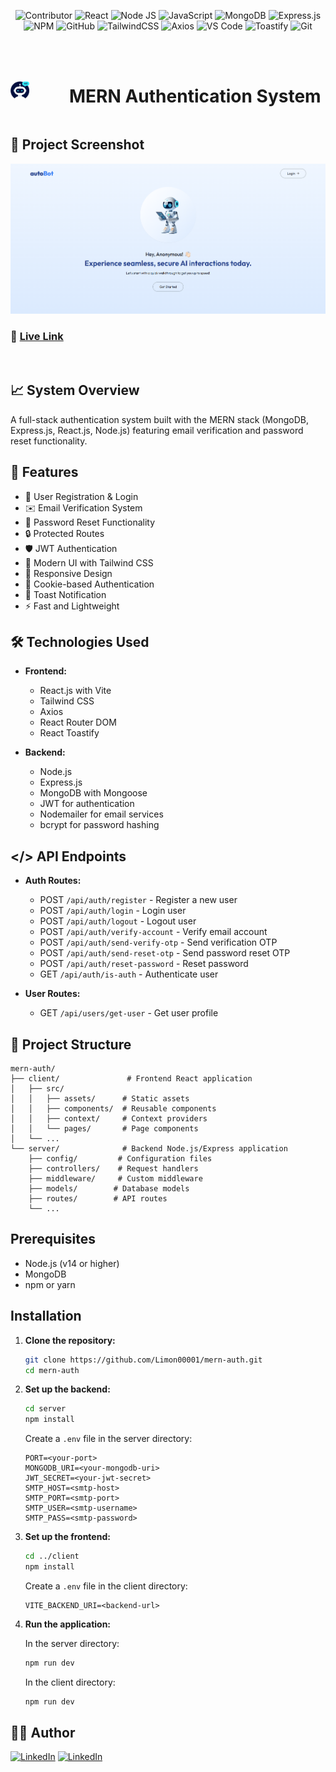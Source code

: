 <div align="center">

![Contributor](https://img.shields.io/badge/Contributor-000?style=flat&logo=c&logoColor=whitesmoke) ![React](https://img.shields.io/badge/-React-61DAFB?style=flat&logo=react&logoColor=black) ![Node JS](https://img.shields.io/badge/Node-339933?style=flat&logo=node.js&logoColor=white) ![JavaScript](https://img.shields.io/badge/JavaScript-F7DF1E?style=flat&logo=javascript&logoColor=black) ![MongoDB](https://img.shields.io/badge/-MongoDB-4DB33D?style=flat&logo=mongodb&logoColor=white) ![Express.js](https://img.shields.io/badge/-Express.js-000000?style=flat&logo=express&logoColor=white) ![NPM](https://img.shields.io/badge/Npm-CC342D?style=flat&logo=npm&logoColor=white)
![GitHub](https://img.shields.io/badge/Github-000?style=flat&logo=github&logoColor=white) ![TailwindCSS](https://img.shields.io/badge/-TailwindCss-38BDF8?style=flat&logo=tailwind-css&logoColor=white) ![Axios](https://img.shields.io/badge/-Axios-000000?style=flat&logo=axios&logoColor=white) ![VS Code](https://img.shields.io/badge/-VS%20Code-007ACC?style=flat&logo=vs-code&logoColor=white) ![Toastify](https://img.shields.io/badge/-Toastify-F05032?style=flat&logo=toastify&logoColor=white) ![Git](https://img.shields.io/badge/-Git-F05032?style=flat&logo=git&logoColor=white)

</div>

<br />
<br />

<div style='display: flex; align-items: center; gap: 4rem;'>
<img src="./client/public/favicon.png" width="30"/>

# MERN Authentication System

</div>

## 📸 Project Screenshot

<!-- ![Project Screenshot](./client/public/banner.png) -->
<img src="./client/public/banner.png" alt="Project Screenshot" style="width: 50rem; height: auto;">

### 🔗 [Live Link](https://mern-auth-client-cv0j.onrender.com/)

<br />

## 📈 System Overview

A full-stack authentication system built with the MERN stack (MongoDB, Express.js, React.js, Node.js) featuring email verification and password reset functionality.


## 🚀 Features

- 🪪 User Registration & Login
- ✉️ Email Verification System
- 🔑 Password Reset Functionality
- 🔒 Protected Routes
- 🛡️ JWT Authentication
- 🎨 Modern UI with Tailwind CSS
- 🚀 Responsive Design
- 🍪 Cookie-based Authentication
- 🔔 Toast Notification
- ⚡ Fast and Lightweight

## 🛠️ Technologies Used

- **Frontend:**
  - React.js with Vite
  - Tailwind CSS
  - Axios
  - React Router DOM
  - React Toastify

- **Backend:**
  - Node.js
  - Express.js
  - MongoDB with Mongoose
  - JWT for authentication
  - Nodemailer for email services
  - bcrypt for password hashing

## </> API Endpoints

- **Auth Routes:**
  - POST `/api/auth/register` - Register a new user
  - POST `/api/auth/login` - Login user
  - POST `/api/auth/logout` - Logout user
  - POST `/api/auth/verify-account` - Verify email account
  - POST `/api/auth/send-verify-otp` - Send verification OTP
  - POST `/api/auth/send-reset-otp` - Send password reset OTP
  - POST `/api/auth/reset-password` - Reset password
  - GET `/api/auth/is-auth` - Authenticate user

- **User Routes:**
  - GET `/api/users/get-user` - Get user profile

## 🧩 Project Structure

```
mern-auth/
├── client/               # Frontend React application
│   ├── src/
│   │   ├── assets/      # Static assets
│   │   ├── components/  # Reusable components
│   │   ├── context/     # Context providers
│   │   └── pages/       # Page components
│   └── ...
└── server/              # Backend Node.js/Express application
    ├── config/         # Configuration files
    ├── controllers/    # Request handlers
    ├── middleware/     # Custom middleware
    ├── models/        # Database models
    ├── routes/        # API routes
    └── ...
```

## Prerequisites

- Node.js (v14 or higher)
- MongoDB
- npm or yarn

## Installation

1. **Clone the repository:**
   ```bash
   git clone https://github.com/Limon00001/mern-auth.git
   cd mern-auth
   ```

2. **Set up the backend:**
   ```bash
   cd server
   npm install
   ```
   Create a `.env` file in the server directory:
   ```env
   PORT=<your-port>
   MONGODB_URI=<your-mongodb-uri>
   JWT_SECRET=<your-jwt-secret>
   SMTP_HOST=<smtp-host>
   SMTP_PORT=<smtp-port>
   SMTP_USER=<smtp-username>
   SMTP_PASS=<smtp-password>
   ```

3. **Set up the frontend:**
   ```bash
   cd ../client
   npm install
   ```
   Create a `.env` file in the client directory:
   ```env
   VITE_BACKEND_URI=<backend-url>
   ```

4. **Run the application:**
   
   In the server directory:
   ```bash
   npm run dev
   ```
   
   In the client directory:
   ```bash
   npm run dev
   ```

## 👨‍💻 Author

[![LinkedIn][github-shield]][github-url]
[![LinkedIn][linkedin-shield]][linkedin-url]

[github-shield]: https://img.shields.io/badge/-GitHub-black.svg?style=flat-square&logo=github&color=555&logoColor=white
[github-url]: https://github.com/Limon00001
[linkedin-shield]: https://img.shields.io/badge/-LinkedIn-black.svg?style=flat-square&logo=linkedin&colorB=555
[linkedin-url]: https://www.linkedin.com/in/monayem-hossain-limon/
